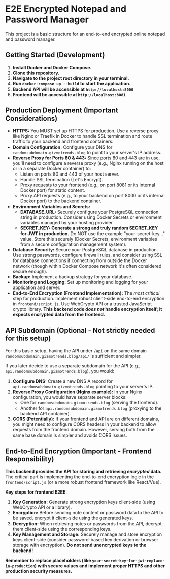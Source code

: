 # E2E Encrypted Notepad and Password Manager

This project is a basic structure for an end-to-end encrypted online notepad and password manager.

## Getting Started (Development)

1. **Install Docker and Docker Compose.**
2. **Clone this repository.**
3. **Navigate to the project root directory in your terminal.**
4. **Run `docker-compose up --build` to start the application.**
5. **Backend API will be accessible at `http://localhost:8000`**
6. **Frontend will be accessible at `http://localhost:8081`**

## Production Deployment (Important Considerations)

- **HTTPS:** You MUST set up HTTPS for production. Use a reverse proxy like Nginx or Traefik in Docker to handle SSL termination and route traffic to your backend and frontend containers.
- **Domain Configuration:** Configure your DNS for `randomsubdomain.gizmotrends.blog` to point to your server's IP address.
- **Reverse Proxy for Ports 80 & 443:** Since ports 80 and 443 are in use, you'll need to configure a reverse proxy (e.g., Nginx running on the host or in a separate Docker container) to:
    - Listen on ports 80 and 443 of your host server.
    - Handle SSL termination (Let's Encrypt).
    - Proxy requests to your frontend (e.g., on port 8081 or its internal Docker port) for static content.
    - Proxy API requests (e.g., to your backend on port 8000 or its internal Docker port) to the backend container.
- **Environment Variables and Secrets:**
    - **DATABASE_URL:**  Securely configure your PostgreSQL connection string in production. Consider using Docker Secrets or environment variables managed by your hosting provider.
    - **SECRET_KEY:**  **Generate a strong and truly random SECRET_KEY for JWT in production.** Do NOT use the example "your-secret-key..." value. Store this securely (Docker Secrets, environment variables from a secure configuration management system).
- **Database Security:** Secure your PostgreSQL database in production. Use strong passwords, configure firewall rules, and consider using SSL for database connections if connecting from outside the Docker network (though within Docker Compose network it's often considered secure enough).
- **Backup:** Implement a backup strategy for your database.
- **Monitoring and Logging:** Set up monitoring and logging for your application and server.
- **End-to-End Encryption (Frontend Implementation):** The *most critical* step for production. Implement robust client-side end-to-end encryption in `frontend/script.js`. Use WebCrypto API or a trusted JavaScript crypto library. **This backend code *does not* handle encryption itself; it expects encrypted data from the frontend.**

## API Subdomain (Optional - Not strictly needed for this setup)

For this basic setup, having the API under `/api` on the same domain `randomsubdomain.gizmotrends.blog/api/` is sufficient and simpler.

If you later decide to use a separate subdomain for the API (e.g., `api.randomsubdomain.gizmotrends.blog`), you would:

1. **Configure DNS:** Create a new DNS A record for `api.randomsubdomain.gizmotrends.blog` pointing to your server's IP.
2. **Reverse Proxy Configuration (Nginx example):** In your Nginx configuration, you would have separate server blocks:
    - One for `randomsubdomain.gizmotrends.blog` (serving the frontend).
    - Another for `api.randomsubdomain.gizmotrends.blog` (proxying to the backend API container).
3. **CORS (Potentially):** If your frontend and API are on different domains, you might need to configure CORS headers in your backend to allow requests from the frontend domain. However, serving both from the same base domain is simpler and avoids CORS issues.

## End-to-End Encryption (Important - Frontend Responsibility)

**This backend provides the API for storing and retrieving *encrypted* data.**  The critical part is implementing the end-to-end encryption logic in the `frontend/script.js` (or a more robust frontend framework like React/Vue).

**Key steps for frontend E2EE:**

1. **Key Generation:** Generate strong encryption keys client-side (using WebCrypto API or a library).
2. **Encryption:** Before sending note content or password data to the API to be saved, encrypt it client-side using the generated keys.
3. **Decryption:** When retrieving notes or passwords from the API, decrypt them client-side using the corresponding keys.
4. **Key Management and Storage:** Securely manage and store encryption keys client-side (consider password-based key derivation or browser storage with encryption). **Do not send unencrypted keys to the backend!**

**Remember to replace placeholders (like `your-secret-key-for-jwt-replace-in-production`) with secure values and implement proper HTTPS and other production security measures.**
